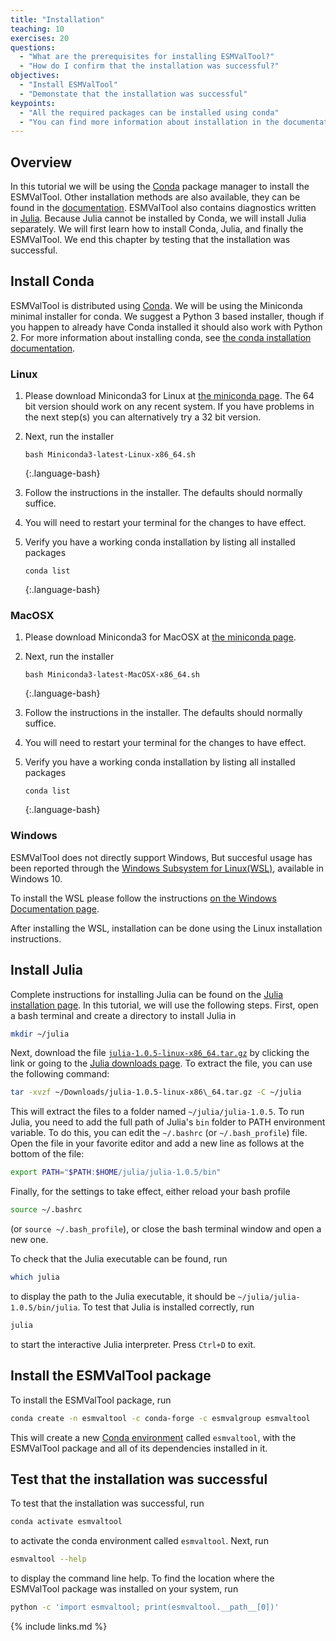 ```yaml
---
title: "Installation"
teaching: 10
exercises: 20
questions:
  - "What are the prerequisites for installing ESMValTool?"
  - "How do I confirm that the installation was successful?"
objectives:
  - "Install ESMValTool"
  - "Demonstate that the installation was successful"
keypoints:
  - "All the required packages can be installed using conda"
  - "You can find more information about installation in the documentation"
---
```

## Overview

In this tutorial we will be using the [Conda](https://conda.io/projects/conda/en/latest/index.html)
package manager to install the ESMValTool.
Other installation methods are also available, they can be found in the
[documentation](https://docs.esmvaltool.org/en/latest/quickstart/installation.html).
ESMValTool also contains diagnostics written in [Julia](https://julialang.org/).
Because Julia cannot be installed by Conda, we will install Julia separately.
We will first learn how to install Conda, Julia, and finally the ESMValTool.
We end this chapter by testing that the installation was successful.

## Install Conda

ESMValTool is distributed using [Conda](https://conda.io/). We will be using the Miniconda minimal installer for conda. We suggest a Python 3 based installer, though if you happen to already have Conda installed it should also work with Python 2. For more information about installing conda, see [the conda installation documentation](https://docs.conda.io/projects/conda/en/latest/user-guide/install/index.html).

### Linux

1.  Please download Miniconda3 for Linux at [the miniconda page](https://docs.conda.io/en/latest/miniconda.html). The 64 bit version should work on any recent system. If you have problems in the next step(s) you can alternatively try a 32 bit version.

2.  Next, run the installer

    ~~~
    bash Miniconda3-latest-Linux-x86_64.sh
    ~~~
    {:.language-bash}

3.  Follow the instructions in the installer. The defaults should normally suffice.

4.  You will need to restart your terminal for the changes to have effect.

5.  Verify you have a working conda installation by listing all installed packages

    ~~~
    conda list
    ~~~
    {:.language-bash}

### MacOSX

1.  Please download Miniconda3 for MacOSX at [the miniconda page](https://docs.conda.io/en/latest/miniconda.html). 

2.  Next, run the installer

    ~~~
    bash Miniconda3-latest-MacOSX-x86_64.sh
    ~~~
    {:.language-bash}

3.  Follow the instructions in the installer. The defaults should normally suffice.

4.  You will need to restart your terminal for the changes to have effect.

5.  Verify you have a working conda installation by listing all installed packages

    ~~~
    conda list
    ~~~
    {:.language-bash}

### Windows

ESMValTool does not directly support Windows, But succesful usage has been reported through the [Windows Subsystem for Linux(WSL)](https://docs.microsoft.com/en-us/windows/wsl/), available in Windows 10.

To install the WSL please follow the instructions [on the Windows Documentation page](https://docs.microsoft.com/en-us/windows/wsl/install-win10).

After installing the WSL, installation can be done using the Linux installation instructions.

## Install Julia

Complete instructions for installing Julia can be found on the
[Julia installation page](https://julialang.org/downloads/platform/#linux_and_freebsd).
In this tutorial, we will use the following steps.
First, open a bash terminal and create a directory to install Julia in
```bash
mkdir ~/julia
```
Next, download the file
[`julia-1.0.5-linux-x86_64.tar.gz`](https://julialang-s3.julialang.org/bin/linux/x64/1.0/julia-1.0.5-linux-x86_64.tar.gz)
by clicking the link or going to the [Julia downloads page](https://julialang.org/downloads/).
To extract the file, you can use the following command:
```bash
tar -xvzf ~/Downloads/julia-1.0.5-linux-x86\_64.tar.gz -C ~/julia
```
This will extract the files to a folder named `~/julia/julia-1.0.5`.
To run Julia, you need to add the full path of Julia's `bin` folder to PATH environment variable.
To do this, you can edit the `~/.bashrc` (or `~/.bash_profile`) file.
Open the file in your favorite editor and add a new line as follows at the bottom of the file:
```bash
export PATH="$PATH:$HOME/julia/julia-1.0.5/bin"
```
Finally, for the settings to take effect, either reload your bash profile
```bash
source ~/.bashrc
```
(or `source ~/.bash_profile`), or close the bash terminal window and open a new one.

To check that the Julia executable can be found, run
```bash
which julia
```
to display the path to the Julia executable, it should be `~/julia/julia-1.0.5/bin/julia`.
To test that Julia is installed correctly, run
```bash
julia
```
to start the interactive Julia interpreter. Press `Ctrl+D` to exit.

## Install the ESMValTool package

To install the ESMValTool package, run
```bash
conda create -n esmvaltool -c conda-forge -c esmvalgroup esmvaltool
```
This will create a new
[Conda environment](https://docs.conda.io/projects/conda/en/latest/user-guide/tasks/manage-environments.html)
called `esmvaltool`, with the ESMValTool package and all of its dependencies installed in it.

## Test that the installation was successful

To test that the installation was successful, run
```bash
conda activate esmvaltool
```
to activate the conda environment called `esmvaltool`.
Next, run
```bash
esmvaltool --help
```
to display the command line help.
To find the location where the ESMValTool package was installed on your system, run
```bash
python -c 'import esmvaltool; print(esmvaltool.__path__[0])'
```

{% include links.md %}
